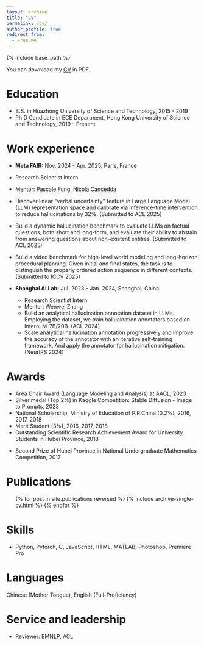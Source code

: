```yaml
---
layout: archive
title: "CV"
permalink: /cv/
author_profile: true
redirect_from:
  - /resume
---
```


{% include base_path %}

You can download my [CV](https://ziweiji.github.io/files/Ziwei_JI__s_CV.pdf) in PDF.


Education
======
* B.S. in Huazhong University of Science and Technology, 2015 - 2019
* Ph.D Candidate in ECE Department, Hong Kong University of Science and Technology, 2019 - Present

Work experience
======
* **Meta FAIR:** Nov. 2024 - Apr. 2025, Paris, France
* Research Scientist Intern
* Mentor: Pascale Fung, Nicola Cancedda
* Discover linear "verbal uncertainty" feature in Large Language Model (LLM) representation space and calibrate via inference-time intervention to reduce hallucinations by 32\%. (Submitted to ACL 2025)
* Build a dynamic hallucination benchmark to evaluate LLMs on factual questions, both short and long-form, and evaluate their ability to abstain from answering questions about non-existent entities. (Submitted to ACL 2025)
* Build a video benchmark for high-level world modeling and long-horizon procedural planning. Given initial and final states, the task is to distinguish the properly ordered action sequence in different contexts. (Submitted to ICCV 2025)


* **Shanghai AI Lab:** Jul. 2023 - Jan. 2024, Shanghai, China
  * Research Scientist Intern
  * Mentor: Wenwei Zhang
  * Build an analytical hallucination annotation dataset in LLMs. Employing the dataset, we train hallucination annotators based on InternLM-7B/20B. (ACL 2024)
  * Scale analytical hallucination annotation progressively and improve the accuracy of the annotator with an iterative self-training framework. And apply the annotator for hallucination mitigation. (NeurIPS 2024)
  


<!-- * **Research Intern:** Sept. 2017 - Feb. 2018 
  * Wuhan National Laboratory for Optoelectronics, Wuhan, China
  * Supervisor: [Prof. Xiangshui Miao](https://baike.baidu.com/item/%E7%BC%AA%E5%90%91%E6%B0%B4/5125689), and [Prof. Yuhui He](http://faculty.hust.edu.cn/heyuhui/zh_CN/skxx/872850/content/2356.htm)
  
  * Numerical simulation of electrokinetic phenomena in nano fluidics.
  * Publish two papers about the impact of membrane surface charges and ionization equilibrium of weak electrolytes
   -->


Awards
======
* Area Chair Award (Language Modeling and Analysis) at AACL, 2023
* Silver medal (Top 2%) in Kaggle Competition: Stable Diffusion - Image to Prompts, 2023
* National Scholarship, Ministry of Education of P.R.China (0.2%), 2016, 2017, 2018
* Merit Student (3%), 2016, 2017, 2018
* Outstanding Scientific Research Achievement Award for University Students in Hubei Province, 2018
<!-- * Outstanding Undergraduates in Term of Academic Performance (1%), 2016 -->
* Second Prize of Hubei Province in National Undergraduate Mathematics Competition, 2017


Publications
======
  <ul>{% for post in site.publications reversed %}
    {% include archive-single-cv.html %}
  {% endfor %}</ul>
 

Skills
======
* Python, Pytorch, C, JavaScript, HTML, MATLAB, Photoshop, Premiere Pro


Languages 
======
Chinese (Mother Tongue), English (Full-Proficiency)

Service and leadership
======
* Reviewer: EMNLP, ACL





<!-- Talks
======
  <ul>{% for post in site.talks %}
    {% include archive-single-talk-cv.html %}
  {% endfor %}</ul> -->
  
<!-- Teaching
======
  <ul>{% for post in site.teaching %}
    {% include archive-single-cv.html %}
  {% endfor %}</ul> -->
  
